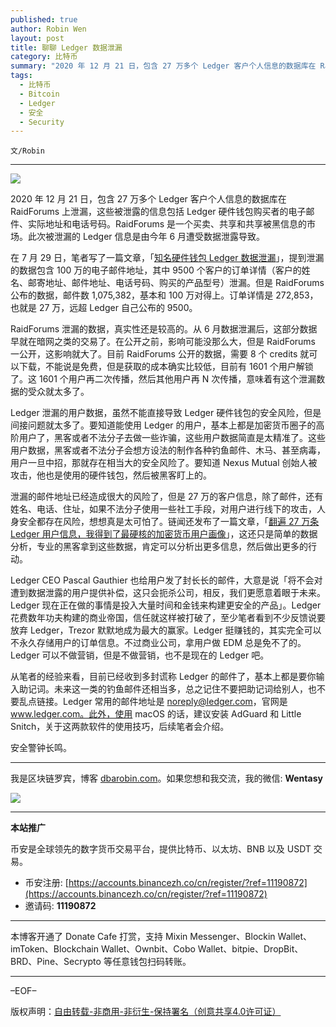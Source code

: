 ```yaml
---
published: true
author: Robin Wen
layout: post
title: 聊聊 Ledger 数据泄漏
category: 比特币
summary: "2020 年 12 月 21 日，包含 27 万多个 Ledger 客户个人信息的数据库在 RaidForums 上泄漏，这些被泄露的信息包括 Ledger 硬件钱包购买者的电子邮件、实际地址和电话号码。RaidForums 是一个买卖、共享和共享被黑信息的市场。此次被泄漏的 Ledger 信息是由今年 6 月遭受数据泄露导致。从笔者的经验来看，目前已经收到多封谎称 Ledger 的邮件了，基本上都是要你输入助记词。未来这一类的钓鱼邮件还相当多，总之记住不要把助记词给别人，也不要乱点链接。Ledger 常用的邮件地址是 noreply@ledger.com，官网是 www.ledger.com。此外，使用 macOS 的话，建议安装 AdGuard 和 Little Snitch，关于这两款软件的使用技巧，后续笔者会介绍。"
tags:
  - 比特币
  - Bitcoin
  - Ledger
  - 安全
  - Security
---
```


`文/Robin`

***

![](https://cdn.dbarobin.com/w64jejl.png)

2020 年 12 月 21 日，包含 27 万多个 Ledger 客户个人信息的数据库在 RaidForums 上泄漏，这些被泄露的信息包括 Ledger 硬件钱包购买者的电子邮件、实际地址和电话号码。RaidForums 是一个买卖、共享和共享被黑信息的市场。此次被泄漏的 Ledger 信息是由今年 6 月遭受数据泄露导致。

在 7 月 29 日，笔者写了一篇文章，「[知名硬件钱包 Ledger 数据泄漏](https://dbarobin.com/2020/07/29/ledger/)」，提到泄漏的数据包含 100 万的电子邮件地址，其中 9500 个客户的订单详情（客户的姓名、邮寄地址、邮件地址、电话号码、购买的产品型号）泄漏。但是 RaidForums 公布的数据，邮件数 1,075,382，基本和 100 万对得上。订单详情是 272,853，也就是 27 万，远超 Ledger 自己公布的 9500。

RaidForums 泄漏的数据，真实性还是较高的。从 6 月数据泄漏后，这部分数据早就在暗网之类的交易了。在公开之前，影响可能没那么大，但是 RaidForums 一公开，这影响就大了。目前 RaidForums 公开的数据，需要 8 个 credits 就可以下载，不能说是免费，但是获取的成本确实比较低，目前有 1601 个用户解锁了。这 1601 个用户再二次传播，然后其他用户再 N 次传播，意味着有这个泄漏数据的受众就太多了。

Ledger 泄漏的用户数据，虽然不能直接导致 Ledger 硬件钱包的安全风险，但是间接问题就太多了。要知道能使用 Ledger 的用户，基本上都是加密货币圈子的高阶用户了，黑客或者不法分子去做一些诈骗，这些用户数据简直是太精准了。这些用户数据，黑客或者不法分子会想方设法的制作各种钓鱼邮件、木马、甚至病毒，用户一旦中招，那就存在相当大的安全风险了。要知道 Nexus Mutual 创始人被攻击，他也是使用的硬件钱包，然后被黑客盯上的。

泄漏的邮件地址已经造成很大的风险了，但是 27 万的客户信息，除了邮件，还有姓名、电话、住址，如果不法分子使用一些社工手段，对用户进行线下的攻击，人身安全都存在风险，想想真是太可怕了。链闻还发布了一篇文章，「[翻遍 27 万条 Ledger 用户信息，我得到了最硬核的加密货币用户画像](https://www.chainnews.com/articles/347750978396.htm)」，这还只是简单的数据分析，专业的黑客拿到这些数据，肯定可以分析出更多信息，然后做出更多的行动。

Ledger CEO Pascal Gauthier 也给用户发了封长长的邮件，大意是说「将不会对遭到数据泄露的用户提供补偿，这只会扼杀公司，相反，我们更愿意着眼于未来。Ledger 现在正在做的事情是投入大量时间和金钱来构建更安全的产品」。Ledger 花费数年功夫构建的商业帝国，信任就这样被打破了，至少笔者看到不少反馈说要放弃 Ledger，Trezor 默默地成为最大的赢家。Ledger 挺赚钱的，其实完全可以不永久存储用户的订单信息。不过商业公司，拿用户做 EDM 总是免不了的。Ledger 可以不做营销，但是不做营销，也不是现在的 Ledger 吧。

从笔者的经验来看，目前已经收到多封谎称 Ledger 的邮件了，基本上都是要你输入助记词。未来这一类的钓鱼邮件还相当多，总之记住不要把助记词给别人，也不要乱点链接。Ledger 常用的邮件地址是 noreply@ledger.com，官网是 www.ledger.com。此外，使用 macOS 的话，建议安装 AdGuard 和 Little Snitch，关于这两款软件的使用技巧，后续笔者会介绍。

安全警钟长鸣。

***

我是区块链罗宾，博客 [dbarobin.com](https://dbarobin.com/)。如果您想和我交流，我的微信: **Wentasy**

![](https://cdn.dbarobin.com/v4yywe2.png)

***

**本站推广**

币安是全球领先的数字货币交易平台，提供比特币、以太坊、BNB 以及 USDT 交易。

* 币安注册: [https://accounts.binancezh.co/cn/register/?ref=11190872](https://accounts.binancezh.co/cn/register/?ref=11190872)
* 邀请码: **11190872**

***

本博客开通了 Donate Cafe 打赏，支持 Mixin Messenger、Blockin Wallet、imToken、Blockchain Wallet、Ownbit、Cobo Wallet、bitpie、DropBit、BRD、Pine、Secrypto 等任意钱包扫码转账。

<center>
    <div class="--donate-button"
         data-button-id="f8b9df0d-af9a-460d-8258-d3f435445075"
    ></div>
</center>

***

–EOF–

版权声明：[自由转载-非商用-非衍生-保持署名（创意共享4.0许可证）](http://creativecommons.org/licenses/by-nc-nd/4.0/deed.zh)